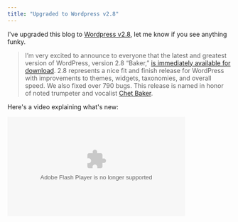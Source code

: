 ```yaml
---
title: "Upgraded to Wordpress v2.8"
---
```

<p>I've upgraded this blog to <a href="http://wordpress.org/development/2009/06/wordpress-28/">Wordpress v2.8</a>, let me know if you see anything funky.</p>
<blockquote><p>I’m very excited to announce to everyone that the latest and greatest version of WordPress, version 2.8 “Baker,” <a href="http://wordpress.org/download/">is immediately available for download</a>. 2.8 represents a nice fit and finish release for WordPress with improvements to themes, widgets, taxonomies, and overall speed. We also fixed over 790 bugs. This release is named in honor of noted trumpeter and vocalist <a href="http://en.wikipedia.org/wiki/Chet_Baker">Chet Baker</a>.</p></blockquote>
<p>Here's a video explaining what's new:</p>
<p><embed src="http://v.wordpress.com/Pu3T4X8l" type="application/x-shockwave-flash" width="400" height="224" allowscriptaccess="always" allowfullscreen="true"></embed></p>
